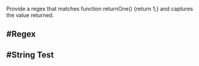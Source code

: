 Provide a regex that matches function returnOne() {return 1;} and captures the value returned.

#Regex
- 

#String Test
- 